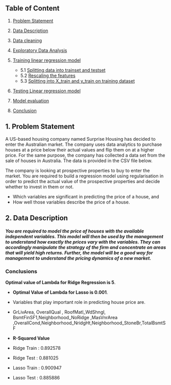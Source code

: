 ## Table of Content

1. [Problem Statement](#section1)<br>    
2. [Data Description](#section2)<br>
3. [Data cleaning](#section3)<br>
4. [Exploratory Data Analysis](#section4)<br>
5. [Training linear regression model](#section5)<br>
    - 5.1 [Splitting data into trainset and testset](#section501)<br>
    - 5.2 [Rescaling the features](#section502)<br>
    - 5.3 [Splitting into X_train and y_train on training dataset](#section503)<br>
6. [Testing Linear regression model](#section6)<br>

7. [Model evaluation](#section7)<br>

8. [Conclusion](#section8)<br>
    
## 1. Problem Statement

A US-based housing company named Surprise Housing has decided to enter the Australian market. The company uses data analytics to purchase houses at a price below their actual values and flip them on at a higher price. For the same purpose, the company has collected a data set from the sale of houses in Australia. The data is provided in the CSV file below.

 

The company is looking at prospective properties to buy to enter the market. You are required to build a regression model using regularisation in order to predict the actual value of the prospective properties and decide whether to invest in them or not.



-  Which variables are significant in predicting the price of a house, and
-  How well those variables describe the price of a house.

## 2. Data Description

   ##### You are required to model the price of houses with the available independent variables. This model will then be used by the management to understand how exactly the prices vary with the variables. They can accordingly manipulate the strategy of the firm and concentrate on areas that will yield high returns. Further, the model will be a good way for   management to understand the pricing dynamics of a new market.


### Conclusions

 __Optimal value of Lambda for Ridge Regression is 5__.
- __Optimal Value of Lambda for Lasso is 0.001__.
- Variables that play important role in predicting house price are.
 - GrLivArea, OverallQual , RoofMatl_WdShngl, BsmtFinSF1,Neighborhood_NoRidge ,MasVnrArea ,OverallCond,Neighborhood_NridgHt,Neighborhood_StoneBr,TotalBsmtSF 
  
  
  
  - __R-Squared Value__
  - Ridge Train : 0.892578
  - Ridge Test  : 0.881025
  - Lasso Train : 0.900947
  - Lasso Test  : 0.885886